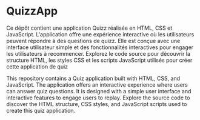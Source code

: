 # QuizzApp
Ce dépôt contient une application Quizz réalisée en HTML, CSS et JavaScript. L'application offre une expérience interactive où les utilisateurs peuvent répondre à des questions de quizz. Elle est conçue avec une interface utilisateur simple et des fonctionnalités interactives pour engager les utilisateurs à recommencer. Explorez le code source pour découvrir la structure HTML, les styles CSS et les scripts JavaScript utilisés pour créer cette application de quiz

This repository contains a Quiz application built with HTML, CSS, and JavaScript. The application offers an interactive experience where users can answer quiz questions. It is designed with a simple user interface and interactive features to engage users to replay. Explore the source code to discover the HTML structure, CSS styles, and JavaScript scripts used to create this quiz application.
